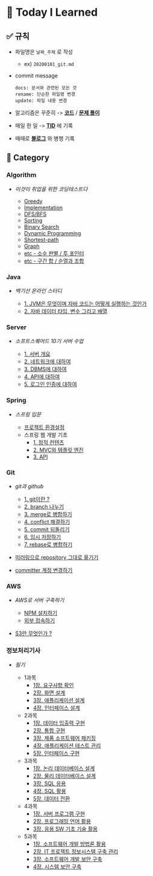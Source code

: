 # :muscle: Today I Learned

## :white_check_mark: 규칙
- 파일명은 `날짜_주제` 로 작성
  - ex) `20200101_git.md`
- commit message

  ```
  docs: 문서와 관련된 모든 것
  rename: 단순한 파일명 변경
  update: 파일 내용 변경
  ```
  
- 알고리즘은 꾸준히 -> **[코드](https://github.com/sangm1n/problem-solving)** / **[문제 풀이](https://sangminlog.tistory.com/category/Algorithm/Problem%20Solving)**
- 매일 한 일 -> **[TID](https://sangminlog.tistory.com/category/Etc/Diary)** 에 기록
- 때때로 **[블로그](https://sangminlog.tistory.com/)** 와 병행 기록

## :open_file_folder: Category
### Algorithm
- *이것이 취업을 위한 코딩테스트다*

  - [Greedy](https://github.com/sangm1n/TIL/blob/main/Algorithm/20201122_greedy.md)
  - [Implementation](https://github.com/sangm1n/TIL/blob/main/Algorithm/20201130_implementation.md)
  - [DFS/BFS](https://github.com/sangm1n/TIL/blob/main/Algorithm/20201203_DFS-BFS.md)
  - [Sorting](https://github.com/sangm1n/TIL/blob/main/Algorithm/20201212_sorting.md)
  - [Binary Search](https://github.com/sangm1n/TIL/blob/main/Algorithm/20201215_binary-search.md)
  - [Dynamic Programming](https://github.com/sangm1n/TIL/blob/main/Algorithm/20201217_shortest-path.md)
  - [Shortest-path](https://github.com/sangm1n/TIL/blob/main/Algorithm/20201122_greedy.md)
  - [Graph](https://github.com/sangm1n/TIL/blob/main/Algorithm/20201219_graph.md)
  - [etc - 소수 판별 / 투 포인터](https://github.com/sangm1n/TIL/blob/main/Algorithm/20201226_etc-algorithm-1.md)
  - [etc - 구간 합 / 순열과 조합](https://github.com/sangm1n/TIL/blob/main/Algorithm/20201227_etc-algorithm-2.md)

### Java
- *백기선 온라인 스터디*

  - [1. JVM은 무엇이며 자바 코드는 어떻게 실행하는 것인가](https://github.com/sangm1n/TIL/blob/main/Java/20210222_jvm.md)
  - [2. 자바 데이터 타입, 변수 그리고 배열](https://github.com/sangm1n/TIL/blob/main/Java/20210223_data-type.md)

### Server
- *소프트스퀘어드 10기 서버 수업*

  - [1. 서버 개요](https://github.com/sangm1n/TIL/blob/main/Server/20200930_server.md)
  - [2. 네트워크에 대하여](https://github.com/sangm1n/TIL/blob/main/Server/20201007_network.md)
  - [3. DBMS에 대하여](https://github.com/sangm1n/TIL/blob/main/Server/20201014_dbms.md)
  - [4. API에 대하여](https://github.com/sangm1n/TIL/blob/main/Server/20201021_api.md)
  - [5. 로그인 인증에 대하여](https://github.com/sangm1n/TIL/blob/main/Server/20201028_authentication.md)

### Spring
- *스프링 입문*

  - [프로젝트 환경설정](https://github.com/sangm1n/TIL/blob/main/Spring/20210102_spring-environment.md)
  - 스프링 웹 개발 기초
    - [1. 정적 컨텐츠](https://github.com/sangm1n/TIL/blob/main/Spring/20210103_static-contents.md)
    - [2. MVC와 템플릿 엔진](https://github.com/sangm1n/TIL/blob/main/Spring/20210103_mvc-template.md)
    - [3. API](https://github.com/sangm1n/TIL/blob/main/Spring/20210103_api.md)
    
### Git
- *git과 github*

  - [1. git이란 ?](https://github.com/sangm1n/TIL/blob/main/Git/20210101_git.md)
  - [2. branch 나누기](https://github.com/sangm1n/TIL/blob/main/Git/20210101_branch.md)
  - [3. merge로 병합하기](https://github.com/sangm1n/TIL/blob/main/Git/20210101_merge.md)
  - [4. conflict 해결하기](https://github.com/sangm1n/TIL/blob/main/Git/20210101_conflict.md)
  - [5. commit 되돌리기](https://github.com/sangm1n/TIL/blob/main/Git/20210101_reset-revert.md)
  - [6. 임시 저장하기](https://github.com/sangm1n/TIL/blob/main/Git/20210101_stash.md)
  - [7. rebase로 병합하기](https://github.com/sangm1n/TIL/blob/main/Git/20210101_rebase.md)

- [미러링으로 repository 그대로 옮기기](https://github.com/sangm1n/TIL/blob/main/Git/20210116_git-mirror.md)
- [committer 계정 변경하기](https://github.com/sangm1n/TIL/blob/main/Git/20210201_modify-author.md)
  
### AWS
- *AWS로 서버 구축하기*

  - [NPM 설치하기](https://github.com/sangm1n/TIL/blob/main/AWS/20210114_start-AWS.md)
  - [외부 접속하기](https://github.com/sangm1n/TIL/blob/main/AWS/20210115_connect-AWS.md)

- [S3란 무엇인가 ?](https://github.com/sangm1n/TIL/blob/main/AWS/20210128_what-is-S3.md)

### 정보처리기사
- *필기*

  - 1과목
    - [1장. 요구사항 확인](https://github.com/sangm1n/TIL/tree/main/Etc/%EC%A0%95%EB%B3%B4%EC%B2%98%EB%A6%AC%EA%B8%B0%EC%82%AC/20210222_1-1-requirements.md)
    - [2장. 화면 설계](https://github.com/sangm1n/TIL/tree/main/Etc/%EC%A0%95%EB%B3%B4%EC%B2%98%EB%A6%AC%EA%B8%B0%EC%82%AC/20210222_1-2-ui.md)
    - [3장. 애플리케이션 설계](https://github.com/sangm1n/TIL/tree/main/Etc/%EC%A0%95%EB%B3%B4%EC%B2%98%EB%A6%AC%EA%B8%B0%EC%82%AC/20210223_1-3-application.md)
    - [4장. 인터페이스 설계](https://github.com/sangm1n/TIL/tree/main/Etc/%EC%A0%95%EB%B3%B4%EC%B2%98%EB%A6%AC%EA%B8%B0%EC%82%AC/20210223_1-4-interface.md)
  - 2과목
    - [1장. 데이터 입출력 구현](https://github.com/sangm1n/TIL/tree/main/Etc/%EC%A0%95%EB%B3%B4%EC%B2%98%EB%A6%AC%EA%B8%B0%EC%82%AC/20210224_2-1-data-io.md)
    - [2장. 통합 구현](https://github.com/sangm1n/TIL/tree/main/Etc/%EC%A0%95%EB%B3%B4%EC%B2%98%EB%A6%AC%EA%B8%B0%EC%82%AC/20210224_2-2-integration.md)
    - [3장. 제품 소프트웨어 패키징](https://github.com/sangm1n/TIL/tree/main/Etc/%EC%A0%95%EB%B3%B4%EC%B2%98%EB%A6%AC%EA%B8%B0%EC%82%AC/20210225_2-3-software-packaging.md)
    - [4장. 애플리케이션 테스트 관리](https://github.com/sangm1n/TIL/tree/main/Etc/%EC%A0%95%EB%B3%B4%EC%B2%98%EB%A6%AC%EA%B8%B0%EC%82%AC/20210225_2-4-application-test.md)
    - [5장. 인터페이스 구현](https://github.com/sangm1n/TIL/tree/main/Etc/%EC%A0%95%EB%B3%B4%EC%B2%98%EB%A6%AC%EA%B8%B0%EC%82%AC/20210226_2-5-interface.md)
  - 3과목
    - [1장. 논리 데이터베이스 설계](https://github.com/sangm1n/TIL/tree/main/Etc/%EC%A0%95%EB%B3%B4%EC%B2%98%EB%A6%AC%EA%B8%B0%EC%82%AC/20210227-3-1-logical-db.md)
    - [2장. 물리 데이터베이스 설계](https://github.com/sangm1n/TIL/tree/main/Etc/%EC%A0%95%EB%B3%B4%EC%B2%98%EB%A6%AC%EA%B8%B0%EC%82%AC/20210227-3-2-physical-db.md)
    - [3장. SQL 응용](https://github.com/sangm1n/TIL/tree/main/Etc/%EC%A0%95%EB%B3%B4%EC%B2%98%EB%A6%AC%EA%B8%B0%EC%82%AC/20210227-3-3-sql.md)
    - [4장. SQL 활용](https://github.com/sangm1n/TIL/tree/main/Etc/%EC%A0%95%EB%B3%B4%EC%B2%98%EB%A6%AC%EA%B8%B0%EC%82%AC/20210228-3-4-using-sql.md)
    - [5장. 데이터 전환](https://github.com/sangm1n/TIL/tree/main/Etc/%EC%A0%95%EB%B3%B4%EC%B2%98%EB%A6%AC%EA%B8%B0%EC%82%AC/20210228-3-5-etl.md)
  - 4과목
    - [1장. 서버 프로그램 구현](https://github.com/sangm1n/TIL/tree/main/Etc/%EC%A0%95%EB%B3%B4%EC%B2%98%EB%A6%AC%EA%B8%B0%EC%82%AC/20210302-4-1-server-program.md)
    - [2장. 프로그래밍 언어 활용](https://github.com/sangm1n/TIL/tree/main/Etc/%EC%A0%95%EB%B3%B4%EC%B2%98%EB%A6%AC%EA%B8%B0%EC%82%AC/20210302-4-2-language.md)
    - [3장. 응용 SW 기초 기술 활용](https://github.com/sangm1n/TIL/tree/main/Etc/%EC%A0%95%EB%B3%B4%EC%B2%98%EB%A6%AC%EA%B8%B0%EC%82%AC/20210303-4-3-application-sw.md)
  - 5과목
    - [1장. 소프트웨어 개발 방법론 활용](https://github.com/sangm1n/TIL/tree/main/Etc/%EC%A0%95%EB%B3%B4%EC%B2%98%EB%A6%AC%EA%B8%B0%EC%82%AC/20210304-5-1-development-methodology.md)
    - [2장. IT 프로젝트 정보시스템 구축 관리](https://github.com/sangm1n/TIL/tree/main/Etc/%EC%A0%95%EB%B3%B4%EC%B2%98%EB%A6%AC%EA%B8%B0%EC%82%AC/20210304-5-2-build-management.md)
    - [3장. 소프트웨어 개발 보안 구축](https://github.com/sangm1n/TIL/tree/main/Etc/%EC%A0%95%EB%B3%B4%EC%B2%98%EB%A6%AC%EA%B8%B0%EC%82%AC/20210304-5-3-development-secure.md)
    - [4장. 시스템 보안 구축](https://github.com/sangm1n/TIL/tree/main/Etc/%EC%A0%95%EB%B3%B4%EC%B2%98%EB%A6%AC%EA%B8%B0%EC%82%AC/20210305-5-4-system-secure.md)
